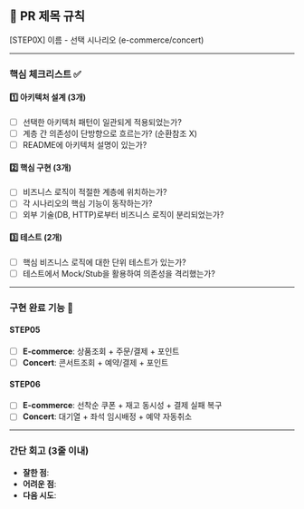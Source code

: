## :pushpin: PR 제목 규칙

[STEP0X] 이름 - 선택 시나리오 (e-commerce/concert)

---

### **핵심 체크리스트** :white_check_mark:

#### :one: 아키텍처 설계 (3개)

- [ ] 선택한 아키텍처 패턴이 일관되게 적용되었는가?
- [ ] 계층 간 의존성이 단방향으로 흐르는가? (순환참조 X)
- [ ] README에 아키텍처 설명이 있는가?

#### :two: 핵심 구현 (3개)

- [ ] 비즈니스 로직이 적절한 계층에 위치하는가?
- [ ] 각 시나리오의 핵심 기능이 동작하는가?
- [ ] 외부 기술(DB, HTTP)로부터 비즈니스 로직이 분리되었는가?

#### :three: 테스트 (2개)

- [ ] 핵심 비즈니스 로직에 대한 단위 테스트가 있는가?
- [ ] 테스트에서 Mock/Stub을 활용하여 의존성을 격리했는가?

---

### **구현 완료 기능** :pencil:

#### STEP05

- [ ] **E-commerce**: 상품조회 + 주문/결제 + 포인트
- [ ] **Concert**: 콘서트조회 + 예약/결제 + 포인트

#### STEP06

- [ ] **E-commerce**: 선착순 쿠폰 + 재고 동시성 + 결제 실패 복구
- [ ] **Concert**: 대기열 + 좌석 임시배정 + 예약 자동취소

---

### **간단 회고** (3줄 이내)

- **잘한 점**:
- **어려운 점**:
- **다음 시도**:
